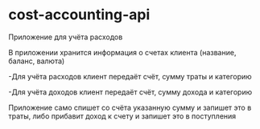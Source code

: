 # cost-accounting-api
Приложениe для учёта расходов

В приложении хранится информация о счетах клиента (название, баланс, валюта)

-Для учёта расходов клиент передаёт счёт, сумму траты и категорию

-Для учёта доходов клиент передаёт счёт, сумму дохода и категорию

Приложение само спишет со счёта указанную сумму и запишет это в траты, либо прибавит доход к счету и запишет это в поступления
